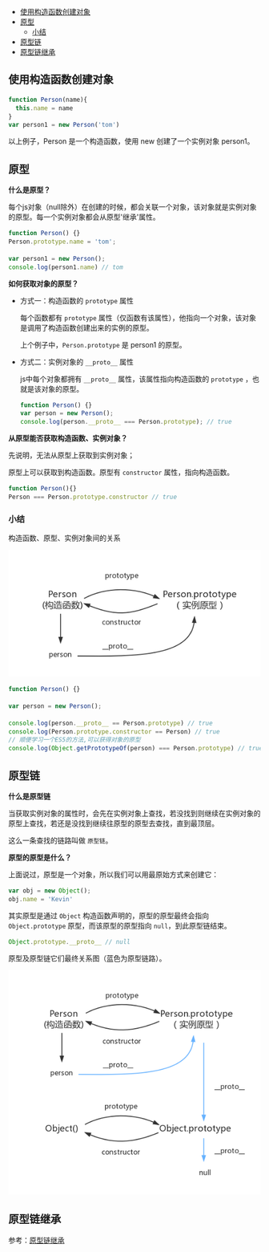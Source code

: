 - [使用构造函数创建对象](#使用构造函数创建对象)
- [原型](#原型)
  - [小结](#小结)
- [原型链](#原型链)
- [原型链继承](#原型链继承)
## 使用构造函数创建对象
```javascript
function Person(name){
  this.name = name
}
var person1 = new Person('tom')
```
以上例子，Person 是一个构造函数，使用 new 创建了一个实例对象 person1。
## 原型
**什么是原型？**

每个js对象（null除外）在创建的时候，都会关联一个对象，该对象就是实例对象的原型。每一个实例对象都会从原型'继承'属性。
```javascript
function Person() {}
Person.prototype.name = 'tom';

var person1 = new Person();
console.log(person1.name) // tom
```
**如何获取对象的原型？**

- 方式一：构造函数的 `prototype` 属性
  
  每个函数都有 `prototype` 属性（仅函数有该属性），他指向一个对象，该对象是调用了构造函数创建出来的实例的原型。

  上个例子中，`Person.prototype` 是 person1 的原型。

- 方式二：实例对象的 `__proto__` 属性

  js中每个对象都拥有 `__proto__` 属性，该属性指向构造函数的 `prototype` ，也就是该对象的原型。
  ```javascript
  function Person() {}
  var person = new Person();
  console.log(person.__proto__ === Person.prototype); // true
  ```

**从原型能否获取构造函数、实例对象？**

先说明，无法从原型上获取到实例对象；

原型上可以获取到构造函数。原型有 `constructor` 属性，指向构造函数。

```javascript
function Person(){}
Person === Person.prototype.constructor // true
```

### 小结
构造函数、原型、实例对象间的关系

![](./image/prototype3.png)
```javascript
function Person() {}

var person = new Person();

console.log(person.__proto__ == Person.prototype) // true
console.log(Person.prototype.constructor == Person) // true
// 顺便学习一个ES5的方法,可以获得对象的原型
console.log(Object.getPrototypeOf(person) === Person.prototype) // true
```
## 原型链

**什么是原型链**

当获取实例对象的属性时，会先在实例对象上查找，若没找到则继续在实例对象的原型上查找，若还是没找到继续往原型的原型去查找，直到最顶层。

这么一条查找的链路叫做 `原型链`。

**原型的原型是什么？**

上面说过，原型是一个对象，所以我们可以用最原始方式来创建它：
```javascript
var obj = new Object();
obj.name = 'Kevin'
```
其实原型是通过 `Object` 构造函数声明的，原型的原型最终会指向 `Object.prototype` 原型，而该原型的原型指向 `null`，到此原型链结束。

```javascript
Object.prototype.__proto__ // null
```

原型及原型链它们最终关系图（蓝色为原型链路）。

![](./image/prototype5.png)

## 原型链继承

参考：[原型链继承](https://muyiy.cn/blog/5/5.2.html#%E5%8E%9F%E5%9E%8B%E9%93%BE%E7%BB%A7%E6%89%BF)